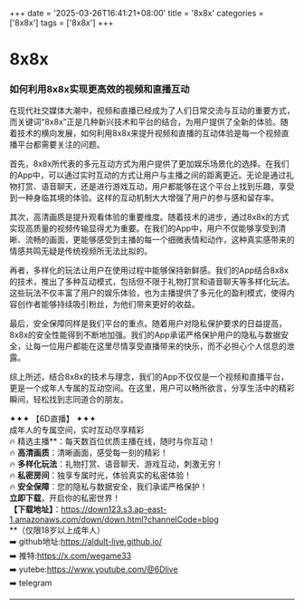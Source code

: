 +++
date = '2025-03-26T16:41:21+08:00'
title = '8x8x'
categories = ['8x8x']
tags = ['8x8x']
+++

# 8x8x

### 如何利用8x8x实现更高效的视频和直播互动

在现代社交媒体大潮中，视频和直播已经成为了人们日常交流与互动的重要方式，而关键词“8x8x”正是几种新兴技术和平台的结合，为用户提供了全新的体验。随着技术的横向发展，如何利用8x8x来提升视频和直播的互动体验是每一个视频直播平台都需要关注的问题。

首先，8x8x所代表的多元互动方式为用户提供了更加娱乐场景化的选择。在我们的App中，可以通过实时互动的方式让用户与主播之间的距离更近。无论是通过礼物打赏、语音聊天，还是进行游戏互动，用户都能够在这个平台上找到乐趣，享受到一种身临其境的体验。这样的互动机制大大增强了用户的参与感和留存率。

其次，高清画质是提升观看体验的重要维度。随着技术的进步，通过8x8x的方式实现高质量的视频传输显得尤为重要。在我们的App中，用户不仅能够享受到清晰、流畅的画面，更能够感受到主播的每一个细微表情和动作，这种真实感带来的情感共鸣无疑是传统视频所无法比拟的。

再者，多样化的玩法让用户在使用过程中能够保持新鲜感。我们的App结合8x8x的技术，推出了多种互动模式，包括但不限于礼物打赏和语音聊天等多样化玩法。这些玩法不仅丰富了用户的娱乐体验，也为主播提供了多元化的盈利模式，使得内容创作者能够持续吸引粉丝，为他们带来更好的收益。

最后，安全保障同样是我们平台的重点。随着用户对隐私保护要求的日益提高，8x8x的安全性能得到不断地加强。我们的App承诺严格保护用户的隐私与数据安全，让每一位用户都能在这里尽情享受直播带来的快乐，而不必担心个人信息的泄露。

综上所述，结合8x8x的技术与理念，我们的App不仅仅是一个视频和直播平台，更是一个成年人专属的互动空间。在这里，用户可以畅所欲言，分享生活中的精彩瞬间，轻松找到志同道合的朋友。

✦✦✦ 【6D直播】 ✦✦✦  
成年人的专属空间，实时互动尽享精彩  
🔥 精选主播**：每天数百位优质主播在线，随时与你互动！  
🔥 **高清画质**：清晰画面，感受每一刻的精彩！  
🔥 **多样化玩法**：礼物打赏、语音聊天、游戏互动，刺激无穷！  
🔥 **私密房间**：独享专属时光，体验真实的私密体验！  
🔥 **安全保障**：您的隐私与数据安全，我们承诺严格保护！  
**立即下载**，开启你的私密世界！  
**【下载地址】**：https://down123.s3.ap-east-1.amazonaws.com/down/down.html?channelCode=blog  
**（仅限18岁以上成年人）  
➡️ github地址:https://aldult-live.github.io/  
➡️ 推特:https://x.com/wegame33  
➡️ yutebe:https://www.youtube.com/@6Dlive  
➡️ telegram

---
